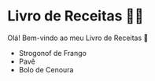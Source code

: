 # Livro de Receitas :man_cook:



Olá! Bem-vindo ao meu Livro de Receitas :wave:

- Strogonof de Frango
- Pavê
- Bolo de Cenoura
